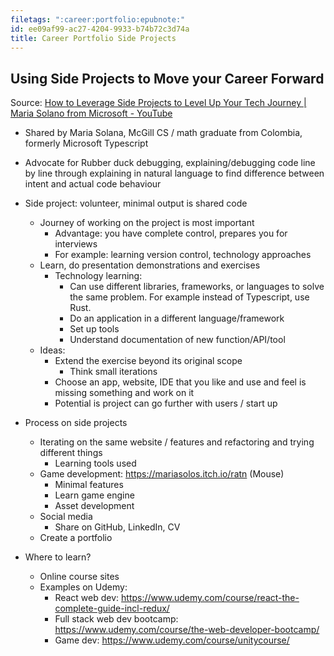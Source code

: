 ```yaml
---
filetags: ":career:portfolio:epubnote:"
id: ee09af99-ac27-4204-9933-b74b72c3d74a
title: Career Portfolio Side Projects
---
```


## Using Side Projects to Move your Career Forward

Source: [How to Leverage Side Projects to Level Up Your Tech Journey \|
Maria Solano from Microsoft -
YouTube](https://www.youtube.com/watch?v=_vok7vixhJI)

- Shared by Maria Solana, McGill CS / math graduate from Colombia,
  formerly Microsoft Typescript

- Advocate for Rubber duck debugging, explaining/debugging code line by
  line through explaining in natural language to find difference between
  intent and actual code behaviour

- Side project: volunteer, minimal output is shared code

  - Journey of working on the project is most important
    - Advantage: you have complete control, prepares you for interviews
    - For example: learning version control, technology approaches
  - Learn, do presentation demonstrations and exercises
    - Technology learning:
      - Can use different libraries, frameworks, or languages to solve
        the same problem. For example instead of Typescript, use Rust.
      - Do an application in a different language/framework
      - Set up tools
      - Understand documentation of new function/API/tool
  - Ideas:
    - Extend the exercise beyond its original scope
      - Think small iterations
    - Choose an app, website, IDE that you like and use and feel is
      missing something and work on it
    - Potential is project can go further with users / start up

- Process on side projects

  - Iterating on the same website / features and refactoring and trying
    different things
    - Learning tools used
  - Game development: <https://mariasolos.itch.io/ratn> (Mouse)
    - Minimal features
    - Learn game engine
    - Asset development
  - Social media
    - Share on GitHub, LinkedIn, CV
  - Create a portfolio

- Where to learn?

  - Online course sites
  - Examples on Udemy:
    - React web dev:
      <https://www.udemy.com/course/react-the-complete-guide-incl-redux/>
    - Full stack web dev bootcamp:
      <https://www.udemy.com/course/the-web-developer-bootcamp/>
    - Game dev: <https://www.udemy.com/course/unitycourse/>
